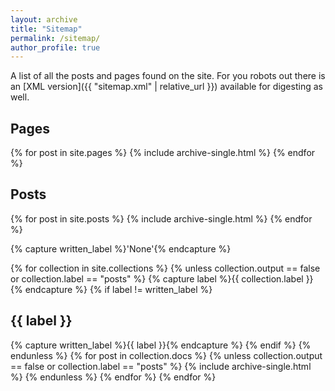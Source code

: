 ```yaml
---
layout: archive
title: "Sitemap"
permalink: /sitemap/
author_profile: true
---
```


A list of all the posts and pages found on the site. For you robots out there is an [XML version]({{ "sitemap.xml" | relative_url }}) available for digesting as well.

<h2>Pages</h2>
{% for post in site.pages %}
	{% include archive-single.html %}
{% endfor %}

<h2>Posts</h2>
{% for post in site.posts %}
	{% include archive-single.html %}
{% endfor %}

{% capture written_label %}'None'{% endcapture %}

{% for collection in site.collections %}
{% unless collection.output == false or collection.label == "posts" %}
	{% capture label %}{{ collection.label }}{% endcapture %}
	{% if label != written_label %}
	<h2>{{ label }}</h2>
	{% capture written_label %}{{ label }}{% endcapture %}
	{% endif %}
{% endunless %}
{% for post in collection.docs %}
	{% unless collection.output == false or collection.label == "posts" %}
	{% include archive-single.html %}
	{% endunless %}
{% endfor %}
{% endfor %}